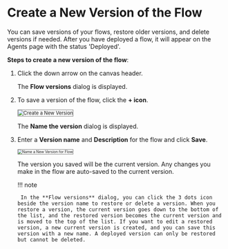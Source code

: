 # Create a New Version of the Flow

You can save versions of your flows, restore older versions, and delete versions if needed. After you have deployed a flow, it will appear on the Agents page with the status 'Deployed'.

**Steps to create a new version of the flow**:

1. Click the down arrow on the canvas header.

    The **Flow versions** dialog is displayed.

1. To save a version of the flow, click the **+ icon**.

    <img src="../images/create-a-new-version.png" alt="Create a New Version" title="Create a New Version" style="border: 1px solid gray; zoom:80%;">

    The **Name the version** dialog is displayed.

1. Enter a **Version name** and **Description** for the flow and click **Save**.

    <img src="../images/name-a-new-version-for-flow.png" alt="Name a New Version for Flow" title="Name a New Version for Flow" style="border: 1px solid gray; zoom:60%;">

    The version you saved will be the current version. Any changes you make in the flow are auto-saved to the current version.

    !!! note

        In the **Flow versions** dialog, you can click the 3 dots icon beside the version name to restore or delete a version. When you restore a version, the current version goes down to the bottom of the list, and the restored version becomes the current version and is moved to the top of the list. If you want to edit a restored version, a new current version is created, and you can save this version with a new name. A deployed version can only be restored but cannot be deleted.

